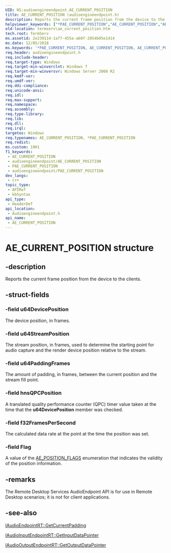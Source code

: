 ```yaml
---
UID: NS:audioengineendpoint.AE_CURRENT_POSITION
title: AE_CURRENT_POSITION (audioengineendpoint.h)
description: Reports the current frame position from the device to the clients.
helpviewer_keywords: ["*PAE_CURRENT_POSITION","AE_CURRENT_POSITION","AE_CURRENT_POSITION structure [Remote Desktop Services]","PAE_CURRENT_POSITION","PAE_CURRENT_POSITION structure pointer [Remote Desktop Services]","audioengineendpoint/AE_CURRENT_POSITION","audioengineendpoint/PAE_CURRENT_POSITION","termserv.ae_current_position"]
old-location: termserv\ae_current_position.htm
tech.root: TermServ
ms.assetid: 2e239114-1af7-455a-a60f-2054b05e1414
ms.date: 12/05/2018
ms.keywords: '*PAE_CURRENT_POSITION, AE_CURRENT_POSITION, AE_CURRENT_POSITION structure [Remote Desktop Services], PAE_CURRENT_POSITION, PAE_CURRENT_POSITION structure pointer [Remote Desktop Services], audioengineendpoint/AE_CURRENT_POSITION, audioengineendpoint/PAE_CURRENT_POSITION, termserv.ae_current_position'
req.header: audioengineendpoint.h
req.include-header: 
req.target-type: Windows
req.target-min-winverclnt: Windows 7
req.target-min-winversvr: Windows Server 2008 R2
req.kmdf-ver: 
req.umdf-ver: 
req.ddi-compliance: 
req.unicode-ansi: 
req.idl: 
req.max-support: 
req.namespace: 
req.assembly: 
req.type-library: 
req.lib: 
req.dll: 
req.irql: 
targetos: Windows
req.typenames: AE_CURRENT_POSITION, *PAE_CURRENT_POSITION
req.redist: 
ms.custom: 19H1
f1_keywords:
 - AE_CURRENT_POSITION
 - audioengineendpoint/AE_CURRENT_POSITION
 - PAE_CURRENT_POSITION
 - audioengineendpoint/PAE_CURRENT_POSITION
dev_langs:
 - c++
topic_type:
 - APIRef
 - kbSyntax
api_type:
 - HeaderDef
api_location:
 - Audioengineendpoint.h
api_name:
 - AE_CURRENT_POSITION
---
```


# AE_CURRENT_POSITION structure


## -description

Reports the current frame position from the device to the clients.

## -struct-fields

### -field u64DevicePosition

The device position, in frames.

### -field u64StreamPosition

The stream position, in frames, used to determine the starting point for audio capture and the render device position relative to the stream.

### -field u64PaddingFrames

The amount of padding, in frames, between the current position and the stream fill point.

### -field hnsQPCPosition

A translated quality performance counter (QPC) timer value taken at the time that the <b>u64DevicePosition</b> member was checked.

### -field f32FramesPerSecond

The calculated data rate at the point at the time the  position was set.

### -field Flag

A value of the <a href="/windows/desktop/api/audioengineendpoint/ne-audioengineendpoint-ae_position_flags">AE_POSITION_FLAGS</a> enumeration that indicates the validity of the position information.

## -remarks

The Remote Desktop Services AudioEndpoint API is for use in Remote Desktop scenarios; it is not for client applications.

## -see-also

<a href="/windows/desktop/api/audioengineendpoint/nf-audioengineendpoint-iaudioendpointrt-getcurrentpadding">IAudioEndpointRT::GetCurrentPadding</a>



<a href="/windows/desktop/api/audioengineendpoint/nf-audioengineendpoint-iaudioinputendpointrt-getinputdatapointer">IAudioInputEndpointRT::GetInputDataPointer</a>



<a href="/windows/desktop/api/audioengineendpoint/nf-audioengineendpoint-iaudiooutputendpointrt-getoutputdatapointer">IAudioOutputEndpointRT::GetOutputDataPointer</a>